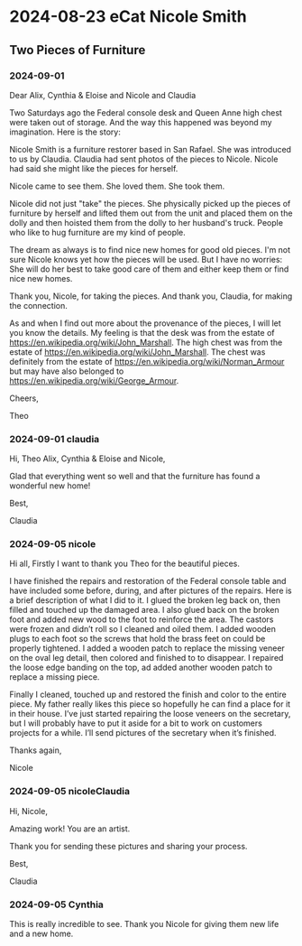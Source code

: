 # 2024-08-23 eCat Nicole Smith

## Two Pieces of Furniture

### 2024-09-01

Dear Alix, Cynthia & Eloise and Nicole and Claudia

Two Saturdays ago the Federal console desk and Queen Anne high chest were taken out of storage. And the way this happened was beyond my imagination. Here is the story:

Nicole Smith is a furniture restorer based in San Rafael. She was introduced to us by Claudia. Claudia had sent photos of the pieces to Nicole. Nicole had said she might like the pieces for herself.

Nicole came to see them. She loved them. She took them.

Nicole did not just "take" the pieces. She physically picked up the pieces of furniture by herself and lifted them out from the unit and placed them on the dolly and then hoisted them from the dolly to her husband's truck. People who like to hug furniture are my kind of people.

The dream as always is to find nice new homes for good old pieces. I'm not sure Nicole knows yet how the pieces will be used. But I have no worries: She will do her best to take good care of them and either keep them or find nice new homes.

Thank you, Nicole, for taking the pieces. And thank you, Claudia, for making the connection.

As and when I find out more about the provenance of the pieces, I will let you know the details. My feeling is that the desk was from the estate of https://en.wikipedia.org/wiki/John_Marshall. The high chest was from the estate of https://en.wikipedia.org/wiki/John_Marshall. The chest was definitely from the estate of https://en.wikipedia.org/wiki/Norman_Armour but may have also belonged to https://en.wikipedia.org/wiki/George_Armour.

Cheers,

Theo

### 2024-09-01 claudia

Hi, Theo Alix, Cynthia & Eloise and Nicole,

Glad that everything went so well and that the furniture has found a wonderful new home!

Best,

Claudia

### 2024-09-05 nicole


Hi all,
Firstly I want to thank you Theo for the beautiful pieces.

I have finished the repairs and restoration of the Federal console table and  have included some before, during, and after pictures of the repairs. Here is a brief description of what I did to it.  I glued the broken leg back on, then filled and touched up the damaged area. I also glued back on the broken foot and added new wood to the foot to reinforce the area. The castors were frozen and didn’t roll so I cleaned and oiled them. I added wooden plugs to each foot so the screws that hold the brass feet on could be properly tightened. I added a wooden patch to replace the missing veneer on the oval leg detail, then colored and finished to to disappear. I repaired the loose edge banding on the top, ad added another wooden patch to replace a missing piece.

Finally I cleaned, touched up and restored the finish and color to the entire piece. My father really likes this piece so hopefully he can find a place for it in their house. I’ve just started repairing the loose veneers on the secretary, but I will probably have to put it aside for a bit to work on customers projects for a while. I’ll send pictures of the secretary when it’s finished.

Thanks again,

Nicole

### 2024-09-05 nicoleClaudia

Hi, Nicole,

Amazing work!  You are an artist.

Thank you for sending these pictures and sharing your process.

Best,

Claudia

### 2024-09-05 Cynthia

This is really incredible to see. Thank you Nicole for giving them new life and a new home.


